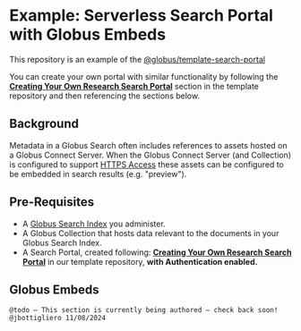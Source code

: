 # Example: Serverless Search Portal with Globus Embeds

This repository is an example of the [@globus/template-search-portal](https://github.com/globus/template-search-portal)

You can create your own portal with similar functionality by following the [**Creating Your Own Research Search Portal**](https://github.com/globus/template-search-portal?tab=readme-ov-file#creating-your-own-static-research-search-portal) section in the template repository and then referencing the sections below.

## Background

Metadata in a Globus Search often includes references to assets hosted on a Globus Connect Server. When the Globus Connect Server (and Collection) is configured to support [HTTPS Access](https://docs.globus.org/globus-connect-server/v5.4/https-access-collections/) these assets can be configured to be embedded in search results (e.g. "preview").

## Pre-Requisites

- A [Globus Search Index](https://docs.globus.org/api/search/) you administer.
- A Globus Collection that hosts data relevant to the documents in your Globus Search Index.
- A Search Portal, created following: [**Creating Your Own Research Search Portal**](https://github.com/globus/template-search-portal?tab=readme-ov-file#creating-your-own-static-research-search-portal) in our template repository, **with Authentication enabled.**


## Globus Embeds


`@todo – This section is currently being authored – check back soon! @jbottigliero 11/08/2024`
